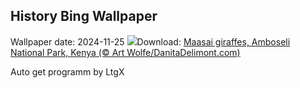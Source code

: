 ## History Bing Wallpaper
Wallpaper date: 2024-11-25
![](https://www.bing.com/th?id=OHR.AmboseliGiraffes_EN-IN4832251197_UHD.jpg&w=1000)Download: [Maasai giraffes, Amboseli National Park, Kenya (© Art Wolfe/DanitaDelimont.com)](https://www.bing.com/th?id=OHR.AmboseliGiraffes_EN-IN4832251197_UHD.jpg)

Auto get programm by LtgX
